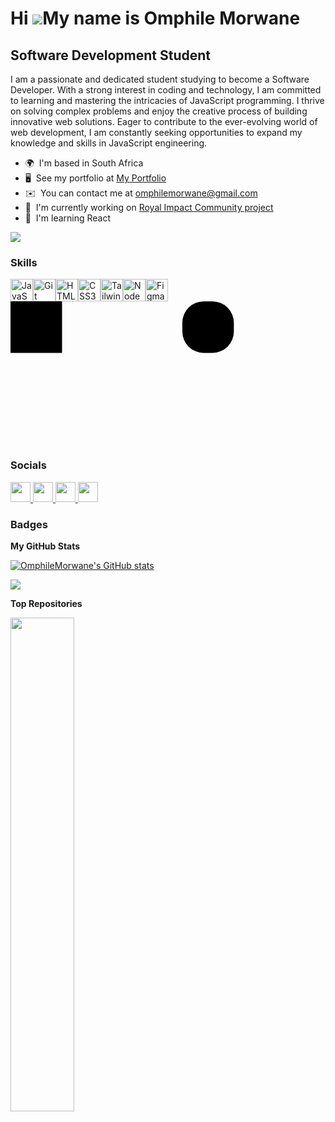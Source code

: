 Hi ![](https://user-images.githubusercontent.com/18350557/176309783-0785949b-9127-417c-8b55-ab5a4333674e.gif)My name is Omphile Morwane
=======================================================================================================================================

Software Development Student
------------------------------

I am a passionate and dedicated student studying to become a Software Developer. With a strong interest in coding and technology, I am committed to learning and mastering the intricacies of JavaScript programming. I thrive on solving complex problems and enjoy the creative process of building innovative web solutions. Eager to contribute to the ever-evolving world of web development, I am constantly seeking opportunities to expand my knowledge and skills in JavaScript engineering.

* 🌍  I'm based in South Africa
* 🖥️  See my portfolio at [My Portfolio](http://github.com/OmphileMorwane)
* ✉️  You can contact me at [omphilemorwane@gmail.com](mailto:omphilemorwane@gmail.com)
* 🚀  I'm currently working on [Royal Impact Community project](http://github.com/OmphileMorwane/Community-project_Omphile-Morwane)
* 🧠  I'm learning React

<a href="https://www.github.com/OmphileMorwane" target="_blank" rel="noreferrer"><img
src="https://img.shields.io/github/followers/OmphileMorwane?logo=github&style=for-the-badge&color=a855f7&labelColor=22272e" /></a>

### Skills


<p align="left">
<a href="https://developer.mozilla.org/en-US/docs/Web/JavaScript" target="_blank" rel="noreferrer"><img src="https://raw.githubusercontent.com/danielcranney/readme-generator/main/public/icons/skills/javascript-colored.svg" width="36" height="36" alt="JavaScript" /></a><a href="https://git-scm.com/" target="_blank" rel="noreferrer"><img src="https://raw.githubusercontent.com/danielcranney/readme-generator/main/public/icons/skills/git-colored.svg" width="36" height="36" alt="Git" /></a><a href="https://developer.mozilla.org/en-US/docs/Glossary/HTML5" target="_blank" rel="noreferrer"><img src="https://raw.githubusercontent.com/danielcranney/readme-generator/main/public/icons/skills/html5-colored.svg" width="36" height="36" alt="HTML5" /></a><a href="https://www.w3.org/TR/CSS/#css" target="_blank" rel="noreferrer"><img src="https://raw.githubusercontent.com/danielcranney/readme-generator/main/public/icons/skills/css3-colored.svg" width="36" height="36" alt="CSS3" /></a><a href="https://tailwindcss.com/" target="_blank" rel="noreferrer"><img src="https://raw.githubusercontent.com/danielcranney/readme-generator/main/public/icons/skills/tailwindcss-colored.svg" width="36" height="36" alt="TailwindCSS" /></a><a href="https://nodejs.org/en/" target="_blank" rel="noreferrer"><img src="https://raw.githubusercontent.com/danielcranney/readme-generator/main/public/icons/skills/nodejs-colored.svg" width="36" height="36" alt="NodeJS" /></a><a href="https://www.figma.com/" target="_blank" rel="noreferrer"><img src="https://raw.githubusercontent.com/danielcranney/readme-generator/main/public/icons/skills/figma-colored.svg" width="36" height="36" alt="Figma" /></a>
  <a> <svg viewBox="0 0 220 100" xmlns="http://www.w3.org/2000/svg">
  <rect width="36" height="36" />
  <rect x="120" width="36" height="36" rx="15" />
</svg></a>
</p>


### Socials

<p align="left"> <a href="https://www.codepen.io/OMPMOR404" target="_blank" rel="noreferrer"> <picture> <source media="(prefers-color-scheme: dark)" srcset="https://raw.githubusercontent.com/danielcranney/readme-generator/main/public/icons/socials/codepen-dark.svg" /> <source media="(prefers-color-scheme: light)" srcset="https://raw.githubusercontent.com/danielcranney/readme-generator/main/public/icons/socials/codepen.svg" /> <img src="https://raw.githubusercontent.com/danielcranney/readme-generator/main/public/icons/socials/codepen.svg" width="32" height="32" /> </picture> </a> <a href="https://discord.com/users/omphile06" target="_blank" rel="noreferrer"> <picture> <source media="(prefers-color-scheme: dark)" srcset="undefined" /> <source media="(prefers-color-scheme: light)" srcset="https://raw.githubusercontent.com/danielcranney/readme-generator/main/public/icons/socials/discord.svg" /> <img src="https://raw.githubusercontent.com/danielcranney/readme-generator/main/public/icons/socials/discord.svg" width="32" height="32" /> </picture> </a> <a href="https://www.github.com/OmphileMorwane" target="_blank" rel="noreferrer"> <picture> <source media="(prefers-color-scheme: dark)" srcset="https://raw.githubusercontent.com/danielcranney/readme-generator/main/public/icons/socials/github-dark.svg" /> <source media="(prefers-color-scheme: light)" srcset="https://raw.githubusercontent.com/danielcranney/readme-generator/main/public/icons/socials/github.svg" /> <img src="https://raw.githubusercontent.com/danielcranney/readme-generator/main/public/icons/socials/github.svg" width="32" height="32" /> </picture> </a> <a href="https://www.linkedin.com/in/OmphileMorwane" target="_blank" rel="noreferrer"> <picture> <source media="(prefers-color-scheme: dark)" srcset="https://raw.githubusercontent.com/danielcranney/readme-generator/main/public/icons/socials/linkedin-dark.svg" /> <source media="(prefers-color-scheme: light)" srcset="https://raw.githubusercontent.com/danielcranney/readme-generator/main/public/icons/socials/linkedin.svg" /> <img src="https://raw.githubusercontent.com/danielcranney/readme-generator/main/public/icons/socials/linkedin.svg" width="32" height="32" /> </picture> </a></p>

### Badges

<b>My GitHub Stats</b>

<a href="http://www.github.com/OmphileMorwane"><img src="https://github-readme-stats.vercel.app/api?username=OmphileMorwane&show_icons=true&hide=commits,&title_color=3382ed&text_color=14b8a6&icon_color=a855f7&bg_color=22272e&hide_border=true&show_icons=true" alt="OmphileMorwane's GitHub stats" /></a>

<a href="http://www.github.com/OmphileMorwane"><img src="https://github-readme-streak-stats.herokuapp.com/?user=OmphileMorwane&stroke=14b8a6&background=22272e&ring=3382ed&fire=3382ed&currStreakNum=14b8a6&currStreakLabel=3382ed&sideNums=14b8a6&sideLabels=14b8a6&dates=14b8a6&hide_border=true" /></a>

<b>Top Repositories</b>

<div width="100%" align="center"><a href="https://github.com/OmphileMorwane/Community-project_Omphile-Morwane" align="left"><img align="left" width="45%" src="https://github-readme-stats.vercel.app/api/pin/?username=OmphileMorwane&repo=Community-project_Omphile-Morwane&title_color=3382ed&text_color=14b8a6&icon_color=a855f7&bg_color=22272e&hide_border=true&locale=en" /></a></div><br /><br /><br /><br /><br /><br /><br />
